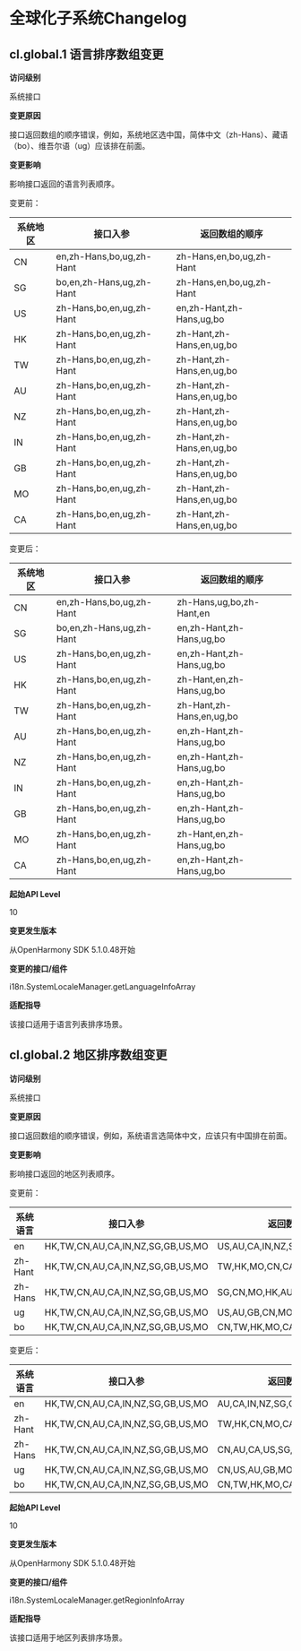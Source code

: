 # 全球化子系统Changelog

## cl.global.1 语言排序数组变更

**访问级别**

系统接口

**变更原因**

接口返回数组的顺序错误，例如，系统地区选中国，简体中文（zh-Hans）、藏语（bo）、维吾尔语（ug）应该排在前面。

**变更影响**

影响接口返回的语言列表顺序。

变更前：

| 系统地区              | 接口入参      | 返回数组的顺序   |
| --------------- | ------- | -------- |
| CN                    | en,zh-Hans,bo,ug,zh-Hant       |   zh-Hans,en,bo,ug,zh-Hant  |
| SG                    | bo,en,zh-Hans,ug,zh-Hant |   zh-Hans,en,bo,ug,zh-Hant  |
| US                    | zh-Hans,bo,en,ug,zh-Hant       |   en,zh-Hant,zh-Hans,ug,bo  |
| HK               | zh-Hans,bo,en,ug,zh-Hant       |   zh-Hant,zh-Hans,en,ug,bo  |
| TW               | zh-Hans,bo,en,ug,zh-Hant       |   zh-Hant,zh-Hans,en,ug,bo  |
| AU               | zh-Hans,bo,en,ug,zh-Hant       |   zh-Hant,zh-Hans,en,ug,bo  |
| NZ               | zh-Hans,bo,en,ug,zh-Hant       |   zh-Hant,zh-Hans,en,ug,bo  |
| IN               | zh-Hans,bo,en,ug,zh-Hant       |   zh-Hant,zh-Hans,en,ug,bo  |
| GB               | zh-Hans,bo,en,ug,zh-Hant       |   zh-Hant,zh-Hans,en,ug,bo  |
| MO               | zh-Hans,bo,en,ug,zh-Hant       |   zh-Hant,zh-Hans,en,ug,bo  |
| CA               | zh-Hans,bo,en,ug,zh-Hant       |   zh-Hant,zh-Hans,en,ug,bo  |

变更后：

| 系统地区              | 接口入参      | 返回数组的顺序   |
| --------------- | ------- | -------- |
| CN                    | en,zh-Hans,bo,ug,zh-Hant       |   zh-Hans,ug,bo,zh-Hant,en  |
| SG                    | bo,en,zh-Hans,ug,zh-Hant |   en,zh-Hant,zh-Hans,ug,bo  |
| US                    | zh-Hans,bo,en,ug,zh-Hant       |   en,zh-Hant,zh-Hans,ug,bo  |
| HK               | zh-Hans,bo,en,ug,zh-Hant       |   zh-Hant,en,zh-Hans,ug,bo  |
| TW               | zh-Hans,bo,en,ug,zh-Hant       |   zh-Hant,zh-Hans,en,ug,bo  |
| AU               | zh-Hans,bo,en,ug,zh-Hant       |   en,zh-Hant,zh-Hans,ug,bo  |
| NZ               | zh-Hans,bo,en,ug,zh-Hant       |   en,zh-Hant,zh-Hans,ug,bo  |
| IN               | zh-Hans,bo,en,ug,zh-Hant       |   en,zh-Hant,zh-Hans,ug,bo  |
| GB               | zh-Hans,bo,en,ug,zh-Hant       |   en,zh-Hant,zh-Hans,ug,bo  |
| MO               | zh-Hans,bo,en,ug,zh-Hant       |   zh-Hant,en,zh-Hans,ug,bo  |
| CA               | zh-Hans,bo,en,ug,zh-Hant       |   en,zh-Hant,zh-Hans,ug,bo  |

**起始API Level**

10

**变更发生版本**

从OpenHarmony SDK 5.1.0.48开始

**变更的接口/组件**

i18n.SystemLocaleManager.getLanguageInfoArray

**适配指导**

该接口适用于语言列表排序场景。

## cl.global.2 地区排序数组变更

**访问级别**

系统接口

**变更原因**

接口返回数组的顺序错误，例如，系统语言选简体中文，应该只有中国排在前面。

**变更影响**

影响接口返回的地区列表顺序。

变更前：

| 系统语言              | 接口入参      | 返回数组的顺序   |
| --------------- | ------- | -------- |
| en               | HK,TW,CN,AU,CA,IN,NZ,SG,GB,US,MO       |   US,AU,CA,IN,NZ,SG,GB,CN,HK,MO,TW  |
| zh-Hant          | HK,TW,CN,AU,CA,IN,NZ,SG,GB,US,MO       |   TW,HK,MO,CN,CA,IN,US,GB,NZ,SG,AU  |
| zh-Hans          | HK,TW,CN,AU,CA,IN,NZ,SG,GB,US,MO       |   SG,CN,MO,HK,AU,CA,US,NZ,IN,GB,TW  |
| ug               | HK,TW,CN,AU,CA,IN,NZ,SG,GB,US,MO       |   US,AU,GB,CN,MO,TW,HK,SG,CA,IN,NZ  |
| bo               | HK,TW,CN,AU,CA,IN,NZ,SG,GB,US,MO       |   CN,TW,HK,MO,CA,NZ,GB,SG,IN,US,AU  |

变更后：

| 系统语言              | 接口入参      | 返回数组的顺序   |
| --------------- | ------- | -------- |
| en               | HK,TW,CN,AU,CA,IN,NZ,SG,GB,US,MO       |   AU,CA,IN,NZ,SG,GB,US,CN,HK,MO,TW  |
| zh-Hant          | HK,TW,CN,AU,CA,IN,NZ,SG,GB,US,MO       |   TW,HK,CN,MO,CA,IN,US,GB,NZ,SG,AU  |
| zh-Hans          | HK,TW,CN,AU,CA,IN,NZ,SG,GB,US,MO       |   CN,AU,CA,US,SG,NZ,IN,GB,MO,TW,HK  |
| ug               | HK,TW,CN,AU,CA,IN,NZ,SG,GB,US,MO       |   CN,US,AU,GB,MO,TW,HK,SG,CA,IN,NZ  |
| bo               | HK,TW,CN,AU,CA,IN,NZ,SG,GB,US,MO       |   CN,TW,HK,MO,CA,NZ,GB,SG,IN,US,AU  |

**起始API Level**

10

**变更发生版本**

从OpenHarmony SDK 5.1.0.48开始

**变更的接口/组件**

i18n.SystemLocaleManager.getRegionInfoArray

**适配指导**

该接口适用于地区列表排序场景。

